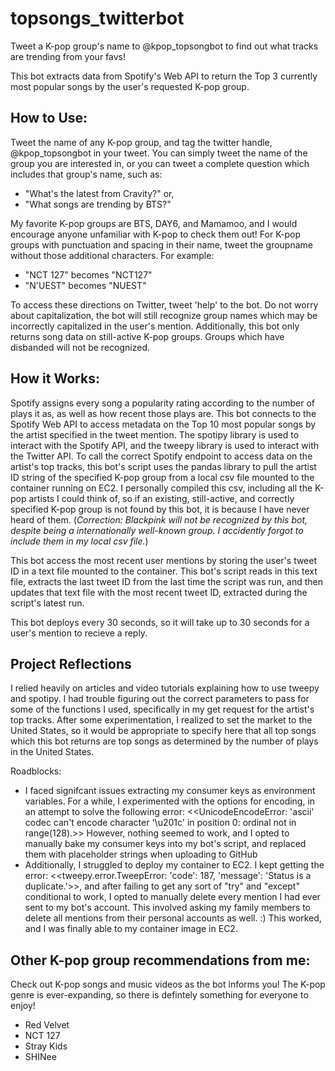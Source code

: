 # topsongs_twitterbot
Tweet a K-pop group's name to @kpop_topsongbot to find out what tracks are trending from your favs!

This bot extracts data from Spotify's Web API to return the Top 3 currently most popular songs by the user's requested K-pop group.

## How to Use:

Tweet the name of any K-pop group, and tag the twitter handle, @kpop_topsongbot in your tweet. You can simply tweet the name of the group you are interested in, or you can tweet a complete question which includes that group's name, such as:
- "What's the latest from Cravity?" or, 
- "What songs are trending by BTS?" 

My favorite K-pop groups are BTS, DAY6, and Mamamoo, and I would encourage anyone unfamiliar with K-pop to check them out! For K-pop groups with punctuation and spacing in their name, tweet the groupname without those additional characters. For example:
- "NCT 127" becomes "NCT127"
- "N'UEST" becomes "NUEST" 

To access these directions on Twitter, tweet 'help' to the bot. Do not worry about capitalization, the bot will still recognize group names which may be incorrectly capitalized in the user's mention. Additionally, this bot only returns song data on still-active K-pop groups. Groups which have disbanded will not be recognized.

## How it Works:

Spotify assigns every song a popularity rating according to the number of plays it as, as well as how recent those plays are. This bot connects to the Spotify Web API to access metadata on the Top 10 most popular songs by the artist specified in the tweet mention. The spotipy library is used to interact with the Spotify API, and the tweepy library is used to interact with the Twitter API. To call the correct Spotify endpoint to access data on the artist's top tracks, this bot's script uses the pandas library to pull the artist ID string of the specified K-pop group from a local csv file mounted to the container running on EC2. I personally compiled this csv, including all the K-pop artists I could think of, so if an existing, still-active, and correctly specified K-pop group is not found by this bot, it is because I have never heard of them. (*Correction: Blackpink will not be recognized by this bot, despite being a internationally well-known group. I accidently forgot to include them in my local csv file.*)

This bot access the most recent user mentions by storing the user's tweet ID in a text file mounted to the container. This bot's script reads in this text file, extracts the last tweet ID from the last time the script was run, and then updates that text file with the most recent tweet ID, extracted during the script's latest run.

This bot deploys every 30 seconds, so it will take up to 30 seconds for a user's mention to recieve a reply. 

## Project Reflections

I relied heavily on articles and video tutorials explaining how to use tweepy and spotipy. I had trouble figuring out the correct parameters to pass for some of the functions I used, specifically in my get request for the artist's top tracks. After some experimentation, I realized to set the market to the United States, so it would be appropriate to specify here that all top songs which this bot returns are top songs as determined by the number of plays in the United States.

Roadblocks:
- I faced signifcant issues extracting my consumer keys as environment variables. For a while, I experimented with the options for encoding, in an attempt to solve the following error: <<UnicodeEncodeError: 'ascii' codec can't encode character '\u201c' in position 0: ordinal not in range(128).>> However, nothing seemed to work, and I opted to manually bake my consumer keys into my bot's script, and replaced them with placeholder strings when uploading to GitHub
- Additionally, I struggled to deploy my container to EC2. I kept getting the error: <<tweepy.error.TweepError: 'code': 187, 'message': 'Status is a duplicate.'>>, and after failing to get any sort of "try" and "except" conditional to work, I opted to manually delete every mention I had ever sent to my bot's account. This involved asking my family members to delete all mentions from their personal accounts as well. :) This worked, and I was finally able to my container image in EC2.

## Other K-pop group recommendations from me:

Check out K-pop songs and music videos as the bot informs you! The K-pop genre is ever-expanding, so there is defintely something for everyone to enjoy!

 - Red Velvet
 - NCT 127
 - Stray Kids
 - SHINee
